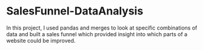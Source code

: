 # SalesFunnel-DataAnalysis

In this project, I used pandas and merges to look at specific combinations of data and built a sales funnel which provided insight into which parts of a website could be improved.
